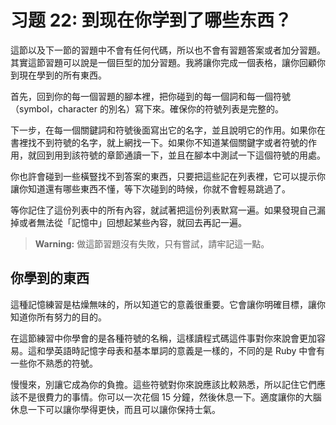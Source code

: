 # 习题 22: 到现在你学到了哪些东西？

這節以及下一節的習題中不會有任何代碼，所以也不會有習題答案或者加分習題。其實這節習題可以說是一個巨型的加分習題。我將讓你完成一個表格，讓你回顧你到現在學到的所有東西。

首先，回到你的每一個習題的腳本裡，把你碰到的每一個詞和每一個符號（symbol，character 的別名）寫下來。確保你的符號列表是完整的。

下一步，在每一個關鍵詞和符號後面寫出它的名字，並且說明它的作用。如果你在書裡找不到符號的名字，就上網找一下。如果你不知道某個關鍵字或者符號的作用，就回到用到該符號的章節通讀一下，並且在腳本中測試一下這個符號的用處。

你也許會碰到一些橫豎找不到答案的東西，只要把這些記在列表裡，它可以提示你讓你知道還有哪些東西不懂，等下次碰到的時候，你就不會輕易跳過了。

等你記住了這份列表中的所有內容，就試著把這份列表默寫一遍。如果發現自己漏掉或者無法從「記憶中」回想起某些內容，就回去再記一遍。

> **Warning:** 做這節習題沒有失敗，只有嘗試，請牢記這一點。

## 你學到的東西

這種記憶練習是枯燥無味的，所以知道它的意義很重要。它會讓你明確目標，讓你知道你所有努力的目的。

在這節練習中你學會的是各種符號的名稱，這樣讀程式碼這件事對你來說會更加容易。這和學英語時記憶字母表和基本單詞的意義是一樣的，不同的是 Ruby 中會有一些你不熟悉的符號。

慢慢來，別讓它成為你的負擔。這些符號對你來說應該比較熟悉，所以記住它們應該不是很費力的事情。你可以一次花個 15 分鐘，然後休息一下。適度讓你的大腦休息一下可以讓你學得更快，而且可以讓你保持士氣。
